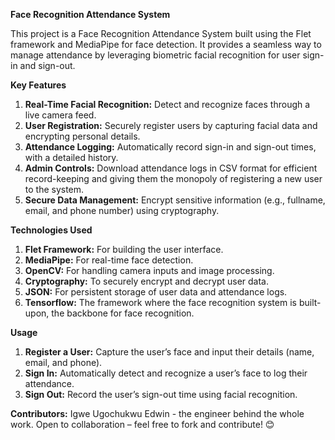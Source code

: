 **Face Recognition Attendance System**

This project is a Face Recognition Attendance System built using the Flet framework and MediaPipe for face detection. It provides a seamless way to manage attendance by leveraging biometric facial recognition for user sign-in and sign-out.

**Key Features**
1. **Real-Time Facial Recognition:** Detect and recognize faces through a live camera feed.
2. **User Registration:** Securely register users by capturing facial data and encrypting personal details.
3. **Attendance Logging:** Automatically record sign-in and sign-out times, with a detailed history.
4. **Admin Controls:** Download attendance logs in CSV format for efficient record-keeping and giving them the monopoly of registering a new user to the system.
5. **Secure Data Management:** Encrypt sensitive information (e.g., fullname, email, and phone number) using cryptography.

**Technologies Used**
1. **Flet Framework:** For building the user interface.
2. **MediaPipe:** For real-time face detection.
3. **OpenCV:** For handling camera inputs and image processing.
4. **Cryptography:** To securely encrypt and decrypt user data.
5. **JSON:** For persistent storage of user data and attendance logs.
6. **Tensorflow:** The framework where the face recognition system is built-upon, the backbone for face recognition.

**Usage**
1. **Register a User:** Capture the user’s face and input their details (name, email, and phone).
2. **Sign In:** Automatically detect and recognize a user’s face to log their attendance.
3. **Sign Out:** Record the user’s sign-out time using facial recognition.

**Contributors:**
Igwe Ugochukwu Edwin - the engineer behind the whole work.
Open to collaboration – feel free to fork and contribute! 😊
